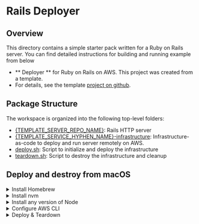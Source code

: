 # Rails Deployer

## Overview

This directory contains a simple starter pack written for a Ruby on Rails server.
You can find detailed instructions for building and running example from below

- ** Deployer ** for Ruby on Rails on AWS. This project was created from a template.
- For details, see the template [project on github](https://gitlab.com/hwslabs/starter-app).

## Package Structure

The workspace is organized into the following top-level folders:

- [{TEMPLATE_SERVER_REPO_NAME}]({TEMPLATE_SERVER_REPO_NAME}): Rails HTTP server
- [{TEMPLATE_SERVICE_HYPHEN_NAME}-infrastructure]({TEMPLATE_SERVICE_HYPHEN_NAME}-infrastructure): Infrastructure-as-code to deploy and run server remotely on AWS.
- [deploy.sh](deploy.sh): Script to initialize and deploy the infrastructure
- [teardown.sh](teardown.sh): Script to destroy the infrastructure and cleanup

## Deploy and destroy from macOS
<details>
  <summary>Install Homebrew</summary>

Download and install Homebrew:

  ```sh
  /bin/bash -c "$(curl -fsSL https://raw.githubusercontent.com/Homebrew/install/HEAD/install.sh)"
  ```
</details>

<details>
  <summary>Install nvm</summary>

Install latest version of nvm:

  ```sh
  brew install nvm
  ```
</details>
<details>
  <summary>Install any version of Node</summary>

Install latest version of node:

  ```sh
  nvm install node
  ```

or any specific version of node:

  ```sh
  nvm install 14.17.6
  ```
</details>
<details>
<summary>Configure AWS CLI</summary>

Follow the instructions from [AWS CDK Getting Started](https://docs.aws.amazon.com/cdk/latest/guide/getting_started.html#getting_started_prerequisites)
to configure your AWS account

</details>
<details>
<summary>Deploy & Teardown</summary>

 To intialize and deploy, run:

  ```sh
  ./deploy.sh
  ```
  
  To teardown and cleanup, run:

  ```sh
  ./teardown.sh
  ```

</details>
